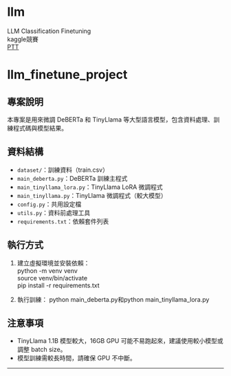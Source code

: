 # llm
LLM Classification Finetuning  
kaggle競賽  
[PTT](https://docs.google.com/presentation/d/1Xh2swC-2ybWCpR3AK-SQyaFlZVtL4hc4hOL0bh-UOVY/edit?usp=sharing)

# llm_finetune_project

## 專案說明
本專案是用來微調 DeBERTa 和 TinyLlama 等大型語言模型，包含資料處理、訓練程式碼與模型結果。

## 資料結構
- `dataset/`：訓練資料（train.csv）
- `main_deberta.py`：DeBERTa 訓練主程式
- `main_tinyllama_lora.py`：TinyLlama LoRA 微調程式
- `main_tinyllama.py`：TinyLlama 微調程式（較大模型）
- `config.py`：共用設定檔
- `utils.py`：資料前處理工具
- `requirements.txt`：依賴套件列表

## 執行方式
1. 建立虛擬環境並安裝依賴：  
python -m venv venv    
source venv/bin/activate   
pip install -r requirements.txt  

2. 執行訓練：
python main_deberta.py和python main_tinyllama_lora.py


## 注意事項
- TinyLlama 1.1B 模型較大，16GB GPU 可能不易跑起來，建議使用較小模型或調整 batch size。
- 模型訓練需較長時間，請確保 GPU 不中斷。

---
